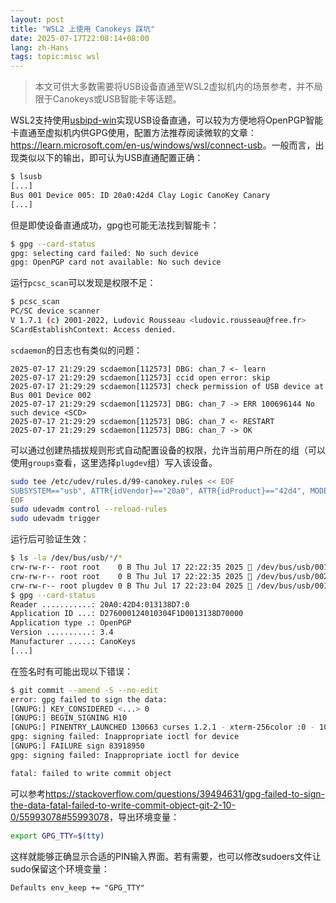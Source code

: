 ```yaml
---
layout: post
title: "WSL2 上使用 Canokeys 踩坑"
date: 2025-07-17T22:08:14+08:00
lang: zh-Hans
tags: topic:misc wsl
---
```


> 本文可供大多数需要将USB设备直通至WSL2虚拟机内的场景参考，并不局限于Canokeys或USB智能卡等话题。

WSL2支持使用[usbipd-win](https://github.com/dorssel/usbipd-win)实现USB设备直通，可以较为方便地将OpenPGP智能卡直通至虚拟机内供GPG使用，配置方法推荐阅读微软的文章：<https://learn.microsoft.com/en-us/windows/wsl/connect-usb>。一般而言，出现类似以下的输出，即可认为USB直通配置正确：

```sh
$ lsusb
[...]
Bus 001 Device 005: ID 20a0:42d4 Clay Logic CanoKey Canary
[...]
```

但是即使设备直通成功，gpg也可能无法找到智能卡：

```sh
$ gpg --card-status
gpg: selecting card failed: No such device
gpg: OpenPGP card not available: No such device
```

运行`pcsc_scan`可以发现是权限不足：

```sh
$ pcsc_scan
PC/SC device scanner
V 1.7.1 (c) 2001-2022, Ludovic Rousseau <ludovic.rousseau@free.fr>
SCardEstablishContext: Access denied.
```

`scdaemon`的日志也有类似的问题：

<!-- seo-excerpt-separator -->

```plain-text
2025-07-17 21:29:29 scdaemon[112573] DBG: chan_7 <- learn
2025-07-17 21:29:29 scdaemon[112573] ccid open error: skip
2025-07-17 21:29:29 scdaemon[112573] check permission of USB device at Bus 001 Device 002
2025-07-17 21:29:29 scdaemon[112573] DBG: chan_7 -> ERR 100696144 No such device <SCD>
2025-07-17 21:29:29 scdaemon[112573] DBG: chan_7 <- RESTART
2025-07-17 21:29:29 scdaemon[112573] DBG: chan_7 -> OK
```

可以通过创建热插拔规则形式自动配置设备的权限，允许当前用户所在的组（可以使用`groups`查看，这里选择`plugdev`组）写入该设备。

```sh
sudo tee /etc/udev/rules.d/99-canokey.rules << EOF
SUBSYSTEM=="usb", ATTR{idVendor}=="20a0", ATTR{idProduct}=="42d4", MODE="0664", GROUP="plugdev"
EOF
sudo udevadm control --reload-rules
sudo udevadm trigger
```

运行后可验证生效：

```sh
$ ls -la /dev/bus/usb/*/*
crw-rw-r-- root root    0 B Thu Jul 17 22:22:35 2025  /dev/bus/usb/001/001
crw-rw-r-- root root    0 B Thu Jul 17 22:22:35 2025  /dev/bus/usb/002/001
crw-rw-r-- root plugdev 0 B Thu Jul 17 22:23:04 2025  /dev/bus/usb/001/005
$ gpg --card-status
Reader ...........: 20A0:42D4:013138D7:0
Application ID ...: D276000124010304F1D0013138D70000
Application type .: OpenPGP
Version ..........: 3.4
Manufacturer .....: CanoKeys
[...]
```

在签名时有可能出现以下错误：

```sh
$ git commit --amend -S --no-edit
error: gpg failed to sign the data:
[GNUPG:] KEY_CONSIDERED <...> 0
[GNUPG:] BEGIN_SIGNING H10
[GNUPG:] PINENTRY_LAUNCHED 130663 curses 1.2.1 - xterm-256color :0 - 1000/1000 -
gpg: signing failed: Inappropriate ioctl for device
[GNUPG:] FAILURE sign 83918950
gpg: signing failed: Inappropriate ioctl for device

fatal: failed to write commit object
```

可以参考<https://stackoverflow.com/questions/39494631/gpg-failed-to-sign-the-data-fatal-failed-to-write-commit-object-git-2-10-0/55993078#55993078>，导出环境变量：

```sh
export GPG_TTY=$(tty)
```

这样就能够正确显示合适的PIN输入界面。若有需要，也可以修改sudoers文件让sudo保留这个环境变量：

```sudoers
Defaults env_keep += "GPG_TTY"
```
